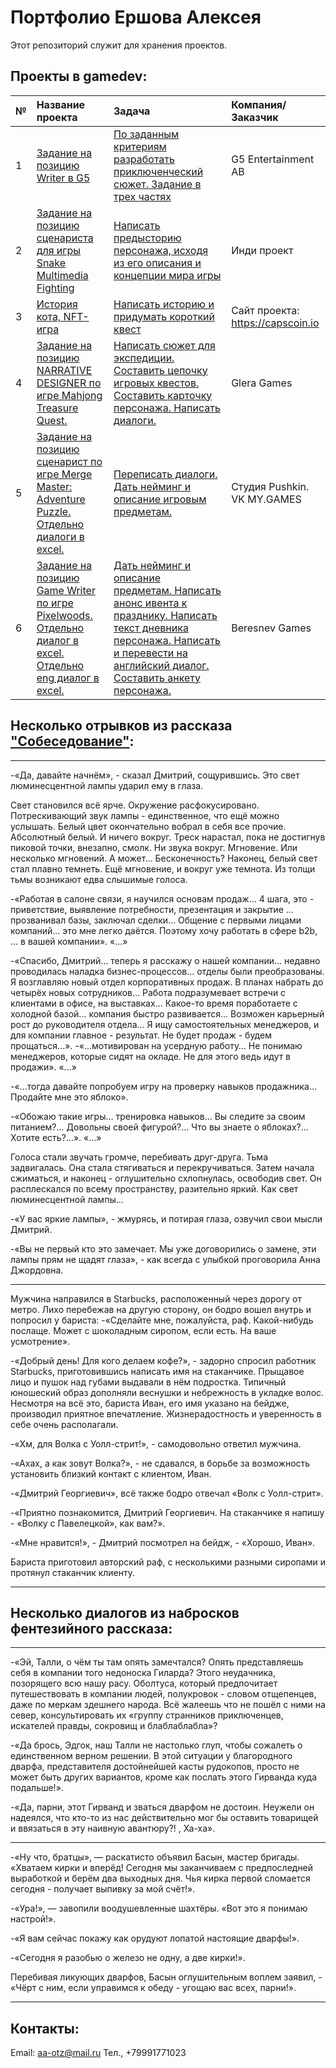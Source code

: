 # Портфолио Ершова Алексея

Этот репозиторий служит для хранения проектов.

## Проекты в gamedev:

| № |Название проекта | Задача | Компания/Заказчик | 
| :-- | :---------------------- | :---------------------- |:---------------------- | 
| 1 | [Задание на позицию Writer в G5](Портфолио/Тестовое_задание_G5_Ершов_Алексей.pdf) | [По заданным критериям разработать приключенческий сюжет. Задание в трех частях](Портфолио/Тестовое_задание_Writers_G5_Entertainment.pdf) | G5 Entertainment AB |
| 2 | [Задание на позицию сценариста для игры Snake Multimedia Fighting](Портфолио/Тестовое_задание_сценарист_VR_игра_Ершов_Алексей.pdf) | [Написать предысторию персонажа, исходя из его описания и концепции мира игры](Портфолио/Задание_и_Концепт_игры_Snake_Multimedia_Fighting.pdf) | Инди проект |
| 3 |[История кота, NFT-игра](Портфолио/История_Кота_Ершов_Алексей.pdf) | [Написать историю и придумать короткий квест](Портфолио/ТЗ_для_писателей_NFT_игра_про_кота.pdf) | Сайт проекта: https://capscoin.io |
| 4 |[Задание на позицию NARRATIVE DESIGNER по игре Mahjong Treasure Quest.](Портфолио/Алексей_Ершов_Тестовое_задание_Нарративный_дизайнер_Glera_Games.pdf) | [Написать сюжет для экспедиции. Составить цепочку игровых квестов. Составить карточку персонажа. Написать диалоги.](Портфолио/ТЗ_NARRATIVE_DESIGNER_Glera_Games.pdf) | Glera Games |
| 5 |[Задание на позицию сценарист по игре Merge Master: Adventure Puzzle.](Портфолио/Алексей_Ершов_ТЗ_Сценарист_VK_My_Games.pdf) [Отдельно диалоги в excel.](Портфолио/Алексей_Ершов_Диалоги_VK_My_Games.xlsx) | [Переписать диалоги. Дать нейминг и описание игровым предметам.](Портфолио/ТЗ_Cценарист_VK_My_Games.pdf) | Студия Pushkin. VK MY.GAMES |
| 6 |[Задание на позицию Game Writer по игре Pixelwoods.](Портфолио/Алексей_Ершов_Тестовое_задание_Game_Writer_Beresnev_Games.pdf) [Отдельно диалог в excel.](Портфолио/Алексей_Ершов_Диалог_Pixelwoods.xlsx) [Отдельно eng диалог в excel.](Портфолио/Алексей_Ершов_eng_Диалог_Pixelwoods.xlsx)| [Дать нейминг и описание предметам. Написать анонс ивента к празднику. Написать текст дневника персонажа. Написать и перевести на английский диалог. Составить анкету персонажа.](Портфолио/Тестовое_задание_Game_Writer_Beresnev_Games.pdf) | Beresnev Games |
## Несколько отрывков из рассказа ["Собеседование"](Портфолио/Собеседование_Ершов_Алексей.pdf):
***
-«Да, давайте начнём», - сказал Дмитрий, сощурившись. Это свет люминесцентной лампы ударил ему в глаза.

Свет становился всё ярче. Окружение расфокусировано. Потрескивающий звук лампы - единственное, что ещё можно услышать. Белый цвет окончательно вобрал в себя все прочие. Абсолютный белый. И ничего вокруг. Треск нарастал, пока не достигнув пиковой точки, внезапно, смолк. Ни звука вокруг. Мгновение. Или несколько мгновений. А может... Бесконечность? Наконец, белый свет стал плавно темнеть. Ещё мгновение, и вокруг уже темнота. 
Из толщи тьмы возникают едва слышимые голоса.

-«Работая в салоне связи, я научился основам продаж…  4 шага, это - приветствие, выявление потребности, презентация и закрытие …  прозванивал базы, заключал сделки… Общение с первыми лицами компаний… это мне легко даётся. Поэтому хочу работать в сфере b2b, … в вашей компании».
«...»

-«Спасибо, Дмитрий… теперь я расскажу о нашей компании…  недавно проводилась наладка бизнес-процессов… отделы были преобразованы. Я возглавляю новый отдел корпоративных продаж. В планах набрать до четырёх новых сотрудников… Работа подразумевает встречи с клиентами в офисе, на выставках… Какое-то время поработаете с холодной базой... компания быстро развивается… Возможен карьерный рост до руководителя отдела… Я ищу самостоятельных менеджеров, и для компании главное - результат. Не будет продаж - будем прощаться...».
-«...мотивирован на усердную работу… Не понимаю менеджеров, которые сидят на окладе. Не для этого ведь идут в продажи».
«...»

-«...тогда давайте попробуем игру на проверку навыков продажника… Продайте мне это яблоко».

-«Обожаю такие игры… тренировка навыков… Вы следите за своим питанием?... Довольны своей фигурой?... Что вы знаете о яблоках?... Хотите есть?...».
«...»

Голоса стали звучать громче, перебивать друг-друга. Тьма задвигалась. Она стала стягиваться и перекручиваться. Затем начала сжиматься, и наконец - оглушительно схлопнулась, освободив свет. Он расплескался по всему пространству, разительно яркий. Как свет люминесцентной лампы... 

-«У вас яркие лампы», - жмурясь, и потирая глаза, озвучил свои мысли Дмитрий.

-«Вы не первый кто это замечает. Мы уже договорились о замене, эти лампы прям не щадят глаза», - как всегда с улыбкой проговорила Анна Джордовна. 
***
Мужчина направился в Starbucks, расположенный через дорогу от метро. Лихо перебежав на другую сторону, он бодро вошел внутрь и попросил у бариста:
-«Сделайте мне, пожалуйста, раф. Какой-нибудь послаще. Может с шоколадным сиропом, если есть. На ваше усмотрение».

-«Добрый день! Для кого делаем кофе?», - задорно спросил работник Starbucks, приготовившись написать имя на стаканчике. Прыщавое лицо и пушок над губами выдавали в нём подростка. Типичный юношеский образ дополняли веснушки и небрежность в укладке волос. Несмотря на всё это, бариста Иван, его имя указано на бейдже, производил приятное впечатление. Жизнерадостность и уверенность в себе очень располагали.

-«Хм, для Волка с Уолл-стрит!», - самодовольно ответил мужчина. 

-«Ахах, а как зовут Волка?», - не сдавался, в борьбе за возможность установить близкий контакт с клиентом, Иван.

-«Дмитрий Георгиевич», всё также бодро отвечал «Волк с Уолл-стрит».

-«Приятно познакомится, Дмитрий Георгиевич. На стаканчике я напишу - «Волку с Павелецкой», как вам?».

-«Мне нравится!», - Дмитрий посмотрел на бейдж, - «Хорошо, Иван».

Бариста приготовил авторский раф, с несколькими разными сиропами и протянул стаканчик клиенту.
***
## Несколько диалогов из набросков фентезийного рассказа:
***
-«Эй, Талли, о чём ты там опять замечтался? Опять представляешь себя в компании того недоноска Гиларда? Этого неудачника, позорящего всю нашу расу. Оболтуса, который предпочитает путешествовать в компании людей, полукровок - словом отщепенцев, даже по меркам здешнего народа. Всё жалеешь что не пошёл с ними на север, консультировать их «группу странников приключенцев, искателей правды, сокровищ и блаблаблабла»? 

-«Да брось, Эдгок, наш Талли не настолько глуп, чтобы сожалеть о единственном верном решении. В этой ситуации у благородного дварфа, представителя достойнейшей касты рудокопов, просто не может быть других вариантов, кроме как послать этого Гирванда куда подальше!».

-«Да, парни, этот Гирванд и зваться дварфом не достоин. Неужели он надеялся, что кто-то из нас действительно мог бы оставить товарищей и ввязаться в эту наивную авантюру?! , Ха-ха».
***
-«Ну что, братцы», — раскатисто объявил Басын, мастер бригады. «Хватаем кирки и вперёд! Сегодня мы заканчиваем с предпоследней выработкой и берём два выходных дня.
Чья кирка первой сломается сегодня - получает выпивку за мой счёт!».

-«Ура!», — завопили воодушевленные шахтёры. «Вот это я понимаю настрой!».

-«Я вам сейчас покажу как орудуют лопатой настоящие дварфы!».

-«Сегодня я разобью о железо не одну, а две кирки!».

Перебивая ликующих дварфов, Басын оглушительным воплем заявил, - «Чёрт с ним, если управимся к обеду - угощаю вас всех, парни!».
***

## Контакты:
Email: aa-otz@mail.ru
Тел., +79991771023
